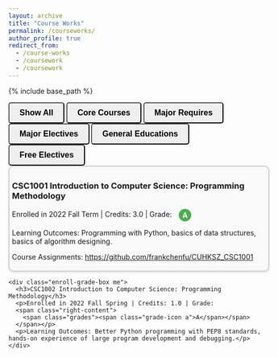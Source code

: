 ```yaml
---
layout: archive
title: "Course Works"
permalink: /courseworks/
author_profile: true
redirect_from:
  - /course-works
  - /coursework
  - /coursework
---
```


{% include base_path %}

<head>
  <style>
    .button {
      display: inline-block;
      padding: 10px 20px;
      font-size: 16px;
      font-weight: bold;
      text-align: center;
      text-decoration: none;
      border-radius: 5px;
      cursor: pointer;
      transition: background-color 0.3s ease;
      /* 其他样式，如背景颜色、边框等根据需要添加 */
    }
    .button:hover {
      background-color: #4CAF50; /* 鼠标悬停时的背景色 */
      color: white; /* 鼠标悬停时的文字颜色 */
    }
    .enroll-grade-box {
      display: block;
      width: 100%;
      border: 2px solid #ccc; /* 边框颜色和粗细 */
      border-radius: 10px; /* 圆角半径 */
      padding: 5px; /* 内边距 */
      box-shadow: 0 2px 4px rgba(0, 0, 0, 0.1);
      background-color: #f9f9f9;
    }
    /* Styling for each grade icon */
    .grade-icon {
      display: inline-block;
      width: 25px; /* Adjust size as needed */
      height: 25px; /* Adjust size as needed */
      border-radius: 50%;
      line-height: 25px; /* Adjust line-height to center text vertically */
      text-align: center;
      color: white;
      font-weight: bold;
      margin-left: 10px; /* Adjust spacing between grade icon and title */
    }
    .grades {
      display: inline-block; /* Ensure it stays on the same line */
    }
    .right-content {
      display: inline-block; /* Ensure it stays on the same line */
      vertical-align: middle; /* Align vertically */
    }
    /* Different background colors for each grade */
    .grade-icon.a { background-color: #4CAF50; } /* Green */
    .grade-icon.a-minus { background-color: #8BC34A; } /* Light Green */
    .grade-icon.b-plus { background-color: #CDDC39; } /* Lime */
    .grade-icon.b { background-color: #FFEB3B; } /* Yellow */
    .grade-icon.b-minus { background-color: #FFC107; } /* Amber */
    .grade-icon.c-plus { background-color: #FF9800; } /* Orange */
    .grade-icon.c { background-color: #FF5722; } /* Deep Orange */
    .grade-icon.c-minus { background-color: #F44336; } /* Red */
    .grade-icon.d { background-color: #E91E63; } /* Pink */
    .grade-icon.f { background-color: #9C27B0; } /* Purple */
  </style>
</head>

<body>
  <button class="button" onclick="filterBoxes('all')">Show All</button>
  <button class="button" onclick="filterBoxes('core')">Core Courses</button>
  <button class="button" onclick="filterBoxes('mr')">Major Requires</button>
  <button class="button" onclick="filterBoxes('me')">Major Electives</button>
  <button class="button" onclick="filterBoxes('ge')">General Educations</button>
  <button class="button" onclick="filterBoxes('fe')">Free Electives</button>
  <div id="enroll-grade-container">
    <div class="enroll-grade-box mr">
      <h3>CSC1001 Introduction to Computer Science: Programming Methodology</h3>
      <p>Enrolled in 2022 Fall Term | Credits: 3.0 | Grade:
      <span class="right-content">
        <span class="grades"><span class="grade-icon a">A</span></span>
      </span></p>
      <p>Learning Outcomes: Programming with Python, basics of data structures, basics of algorithm designing.</p>
      <p>Course Assignments: <a href="https://github.com/frankchenfu/CUHKSZ_CSC1001">https://github.com/frankchenfu/CUHKSZ_CSC1001</a></p>
    </div>

    <div class="enroll-grade-box me">
      <h3>CSC1002 Introduction to Computer Science: Programming Methodology</h3>
      <p>Enrolled in 2022 Fall Spring | Credits: 1.0 | Grade:
      <span class="right-content">
        <span class="grades"><span class="grade-icon a">A</span></span>
      </span></p>
      <p>Learning Outcomes: Better Python programming with PEP8 standards, hands-on experience of large program development and debugging.</p>
    </div>
  </div>
  <script>
    function filterBoxes(tag) {
      var boxes = document.querySelectorAll('.enroll-grade-box');

      boxes.forEach(function(box) {
        if (tag === 'all' || box.classList.contains(tag)) {
          box.style.display = 'inline-block';
        } else {
          box.style.display = 'none';
        }
      });
    }
  </script>
</body>